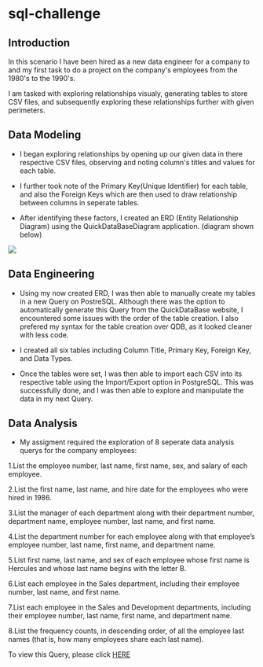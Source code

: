# sql-challenge

## Introduction

In this scenario I have been hired as a new data engineer for a company to and my first task to do a project on the 
company's employees from the 1980's to the 1990's. 

I am tasked with exploring relationships visualy, generating tables to store CSV files, and subsequently exploring these 
relationships further with given perimeters. 

## Data Modeling 

* I began exploring relationships by opening up our given data in there respective CSV files, observing and noting column's titles and values for each table.

* I further took note of the Primary Key(Unique Identifier) for each table, and also the Foreign Keys which are then used to draw relationship between columns in seperate tables. 

* After identifying these factors, I created an ERD (Entity Relationship Diagram) using the QuickDataBaseDiagram application. (diagram shown below)

![](./EmployeeSQl/Data_Modeling/QuickDBD-sql-challenge.png.png)

## Data Engineering 

* Using my now created ERD, I was then able to manually create my tables in a new Query on PostreSQL. Although there was the option to automatically generate this Query from the QuickDataBase website, I encountered some issues with the order of the table creation. I also prefered my syntax for the table creation over QDB, as it looked cleaner with less code. 

* I created all six tables including Column Title, Primary Key, Foreign Key, and Data Types.

* Once the tables were set, I was then able to import each CSV into its respective table using the Import/Export option in PostgreSQL. This was successfully done, and I was then able to explore and manipulate the data in my next Query.


## Data Analysis 

* My assigment required the exploration of 8 seperate data analysis querys for the company employees: 

1.List the employee number, last name, first name, sex, and salary of each employee.

2.List the first name, last name, and hire date for the employees who were hired in 1986.

3.List the manager of each department along with their department number, department name, employee number, last name, and first name.

4.List the department number for each employee along with that employee’s employee number, last name, first name, and department name.

5.List first name, last name, and sex of each employee whose first name is Hercules and whose last name begins with the letter B.

6.List each employee in the Sales department, including their employee number, last name, and first name.

7.List each employee in the Sales and Development departments, including their employee number, last name, first name, and department name.

8.List the frequency counts, in descending order, of all the employee last names (that is, how many employees share each last name).

To view this Query, please click [HERE](./EmployeeSQL/Data_Analysis/Analysis_Employees.sql)


